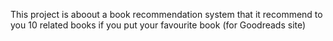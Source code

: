 This project is aboout a book recommendation system that it recommend to you 10 related books if you put your favourite book (for Goodreads site)
